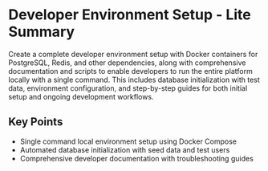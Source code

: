 # Developer Environment Setup - Lite Summary

Create a complete developer environment setup with Docker containers for PostgreSQL, Redis, and other dependencies, along with comprehensive documentation and scripts to enable developers to run the entire platform locally with a single command. This includes database initialization with test data, environment configuration, and step-by-step guides for both initial setup and ongoing development workflows.

## Key Points
- Single command local environment setup using Docker Compose
- Automated database initialization with seed data and test users
- Comprehensive developer documentation with troubleshooting guides